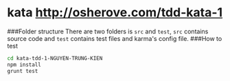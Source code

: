 # kata http://osherove.com/tdd-kata-1
###Folder structure
There are two folders is `src` and `test`, `src` contains source code and `test` contains test files and karma's config file.
###How to test
```sh
cd kata-tdd-1-NGUYEN-TRUNG-KIEN
npm install
grunt test
```
